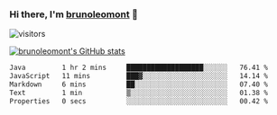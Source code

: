### Hi there, I'm [brunoleomont](https://www.linkedin.com/in/brunoleomont/) 👋

![visitors](https://visitor-badge.glitch.me/badge?page_id=page.id)

[![brunoleomont's GitHub stats](https://github-readme-stats.vercel.app/api?username=brunoleomont)](https://github.com/brunoleomont/github-readme-stats)

<!--START_SECTION:waka-->

```txt
Java         1 hr 2 mins     ███████████████████░░░░░░   76.41 %
JavaScript   11 mins         ███▓░░░░░░░░░░░░░░░░░░░░░   14.14 %
Markdown     6 mins          ██░░░░░░░░░░░░░░░░░░░░░░░   07.40 %
Text         1 min           ▒░░░░░░░░░░░░░░░░░░░░░░░░   01.38 %
Properties   0 secs          ░░░░░░░░░░░░░░░░░░░░░░░░░   00.42 %
```

<!--END_SECTION:waka-->

<!--
**brunoleomont/brunoleomont** is a ✨ _special_ ✨ repository because its `README.md` (this file) appears on your GitHub profile.

Here are some ideas to get you started:

- 🔭 I’m currently working on ...
- 🌱 I’m currently learning ...
- 👯 I’m looking to collaborate on ...
- 🤔 I’m looking for help with ...
- 💬 Ask me about ...
- 📫 How to reach me: ...
- 😄 Pronouns: ...
- ⚡ Fun fact: ...
-->
